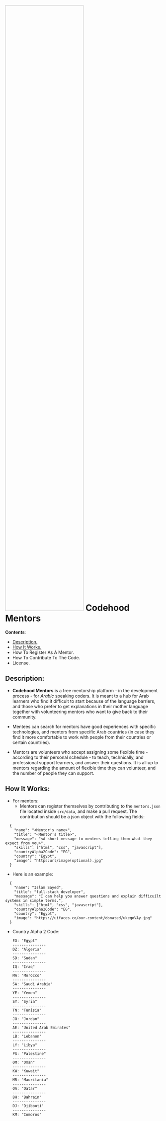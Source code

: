 # <img srch="assets/logo-sm.png" width="50%" height="50%"> Codehood Mentors

**Contents**:

- [Description.](#Description)
- [How It Works.](#How-It-Works)
- How To Register As A Mentor.
- How To Contribute To The Code.
- License.

## Description:

- **Codehood Mentors** is a free mentorship platform - in the development process - for *Arabic* speaking coders. It is meant to a hub for Arab learners who find it difficult to start because of the language barriers, and those who prefer to get explanations in their mother language together with volunteering mentors who want to give back to their community.

- Mentees can search for mentors have good experiences with specific technologies, and mentors from specific Arab countries (in case they find it more comfortable to work with people from their countries or certain countries).

- Mentors are volunteers who accept assigning some flexible time - according to their personal schedule - to teach, technically, and professional support learners, and answer their questions. It is all up to mentors regarding the amount of flexible time they can volunteer, and the number of people they can support.

## How It Works:

- For mentors:
  - Mentors can register themselves by contributing to the `mentors.json` file located inside `src/data`, and make a pull request. The contribution should be a json object with the following fields:
```
  {
    "name": "<Mentor's name>",
    "title": "<Mentor's title>",
    "message": "<A short message to mentees telling them what they expect from you>",
    "skills": ["html", "css", "javascript"],
    "countryAlpha2Code": "EG",
    "country": "Egypt",
    "image": "https:url/image(optional).jpg"
  }
```

  - Here is an example:
```
  {
    "name": "Islam Sayed",
    "title": "full-stack developer",
    "message": "I can help you answer questions and explain difficuilt systems in simple terms.",
    "skills": ["html", "css", "javascript"],
    "countryAlpha2Code": "EG",
    "country": "Egypt",
    "image": "https://uifaces.co/our-content/donated/ukegoVAy.jpg"
  }
```

  - Country Alpha 2 Code: 

        EG: "Egypt"
        ---------------
        DZ: "Algeria"
        ---------------
        SD: "Sudan"
        ---------------
        IQ: "Iraq"
        ---------------
        MA: "Morocco"
        ---------------
        SA: "Saudi Arabia"
        ---------------
        YE: "Yemen"
        ---------------
        SY: "Syria"
        ---------------
        TN: "Tunisia"
        ---------------
        JO: "Jordan"
        ---------------
        AE: "United Arab Emirates"
        ---------------
        LB: "Lebanon"
        ---------------
        LY: "Libya"
        ---------------
        PS: "Palestine"
        ---------------
        OM: "Oman"
        ---------------
        KW: "Kuwait"
        ---------------
        MR: "Mauritania"
        ---------------
        QA: "Qatar"
        ---------------
        BH: "Bahrain"
        ---------------
        DJ: "Djibouti"
        ---------------
        KM: "Comoros"
